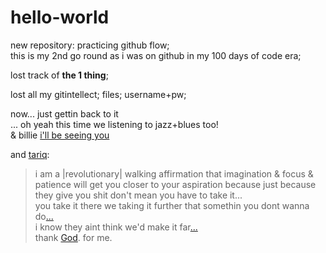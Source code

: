 # hello-world
new repository: practicing github flow;\
this is my 2nd go round as i was on github in my 100 days of code era;

lost track of **the 1 thing**;

lost all my gitintellect; files; username+pw;

now... just gettin back to it\
... oh yeah this time we listening to jazz+blues too!\
& billie [i'll be seeing you](https://www.youtube.com/watch?v=njCoOSJSDTI)
> 
and [tariq](https://www.youtube.com/watch?v=prmQgSpV3fA):
> i am a |revolutionary| walking affirmation that imagination & focus & patience will get you closer to your aspiration because just because they give you shit don't mean you have to take it...\
> you take it there we taking it further that somethin you dont wanna do[...](https://youtu.be/NPqDIwWMtxg?si=BDSMjYOMIYrLHgNU)\
> i know they aint think we'd make it far[...](https://youtu.be/-l9uwM0QYEo?si=fWWQoahQEd98bE7T)\
> thank [God](https://youtu.be/kn3GZHjHPjM?si=2tm2RNwzUEHHVsdu). for me.



